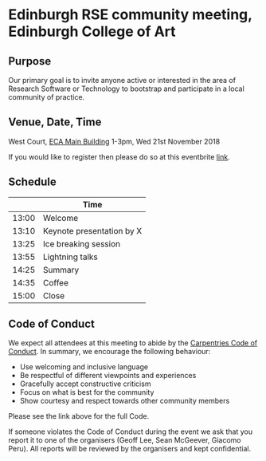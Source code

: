 # Edinburgh RSE community meeting, Edinburgh College of Art

## Purpose

Our primary goal is to invite anyone active or interested in the area of Research Software or Technology to bootstrap
and participate in a local community of practice.

## Venue, Date, Time

West Court, [ECA Main Building](https://www.google.co.uk/maps/place/ECA+Main+Building,+Edinburgh)
1-3pm, Wed 21st November 2018

If you would like to register then please do so at this eventbrite [link](https://www.eventbrite.co.uk/myevent?eid=51879677512).


## Schedule

|      | Time | 
|------|------ |
|13:00 | Welcome |
|13:10 | Keynote presentation by X |
|13:25 | Ice breaking session |
|13:55 | Lightning talks |
|14:25 | Summary |
|14:35 | Coffee |
|15:00 | Close |


## Code of Conduct

We expect all attendees at this meeting to abide by the [Carpentries Code of Conduct](https://docs.carpentries.org/topic_folders/policies/code-of-conduct.html). In summary, we encourage the following behaviour:

* Use welcoming and inclusive language
* Be respectful of different viewpoints and experiences
* Gracefully accept constructive criticism
* Focus on what is best for the community
* Show courtesy and respect towards other community members

Please see the link above for the full Code.

If someone violates the Code of Conduct during the event we ask that you report it to one of the organisers (Geoff Lee, Sean McGeever, Giacomo Peru). All reports will be reviewed by the organisers and kept confidential.  
